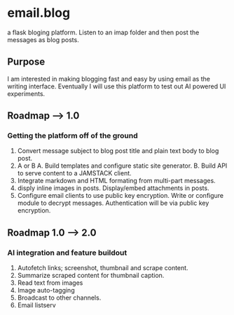 # email.blog
a flask bloging platform. Listen to an imap folder and then post the messages as blog posts.

## Purpose
I am interested in making blogging fast and easy by using email as the writing interface. Eventually I will use this platform to test out AI powered UI experiments.

## Roadmap --> 1.0 
### Getting the platform off of the ground
1. Convert message subject to blog post title and plain text body to blog post.
2. A or B
  A. Build templates and configure static site generator.
  B. Build API to serve content to a JAMSTACK client.
3. Integrate markdown and HTML formating from multi-part messages.
4. disply inline images in posts. Display/embed attachments in posts.
5. Configure email clients to use public key encryption. Write or configure module to decrypt messages. Authentication will be via public key encryption.

## Roadmap 1.0 --> 2.0
### AI integration and feature buildout
1. Autofetch links; screenshot, thumbnail and scrape content.
2. Summarize scraped content for thumbnail caption.
3. Read text from images
4. Image auto-tagging
5. Broadcast to other channels.
6. Email listserv
